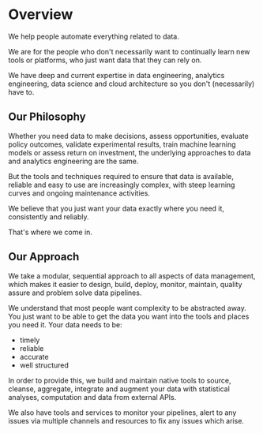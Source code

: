 # Overview
We help people automate everything related to data.  

We are for the people who don't necessarily want to continually learn new tools or platforms, who just want data that they can rely on. 

We have deep and current expertise in data engineering, analytics engineering, data science and cloud architecture so you don't (necessarily) have to.

## Our Philosophy
Whether you need data to make decisions, assess opportunities, evaluate policy outcomes, validate experimental results, train machine learning models or assess return on investment, the underlying approaches to data and analytics engineering are the same.  

But the tools and techniques required to ensure that data is available, reliable and easy to use are increasingly complex, with steep learning curves and ongoing maintenance activities.

We believe that you just want your data exactly where you need it, consistently and reliably.

That's where we come in.

## Our Approach
We take a modular, sequential approach to all aspects of data management, which makes it easier to design, build, deploy, monitor, maintain, quality assure and problem solve data pipelines.

We understand that most people want complexity to be abstracted away.  You just want to be able to get the data you want into the tools and places you need it.  Your data needs to be:

* timely
* reliable
* accurate
* well structured

In order to provide this, we build and maintain native tools to source, cleanse, aggregate, integrate and augment your data with statistical analyses, computation and data from external APIs.
 
We also have tools and services to monitor your pipelines, alert to any issues via multiple channels and resources to fix any issues which arise.      